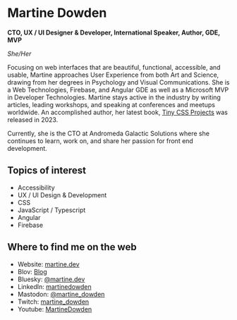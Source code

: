 # Martine Dowden
**CTO, UX / UI Designer &amp; Developer, International Speaker, Author, GDE, MVP**

*She/Her*

Focusing on web interfaces that are beautiful, functional, accessible, and usable, Martine approaches User Experience from both Art and Science, drawing from her degrees in Psychology and Visual Communications. She is a Web Technologies, Firebase, and Angular GDE as well as a Microsoft MVP in Developer Technologies. Martine stays active in the industry by writing articles, leading workshops, and speaking at conferences and meetups worldwide. An accomplished author, her latest book, [Tiny CSS Projects](https://www.manning.com/books/tiny-css-projects?utm_source=martined&utm_medium=affiliate&utm_campaign=book_gearon_tiny_6_28_22&a_aid=martined&a_bid=f189f29c) was released in 2023.

Currently, she is the CTO at Andromeda Galactic Solutions where she continues to learn, work on, and share her passion for front end development.

## Topics of interest

* Accessibility
* UX / UI Design &amp; Development
* CSS
* JavaScript / Typescript
* Angular
* Firebase

## Where to find me on the web

* Website: [martine.dev](https://martine.dev)
* Blov: [Blog](https://andromedagalactic.com/blog/contributor/martine-dowden)
* Bluesky: [@martine.dev](https://bsky.app/profile/martine.dev)
* LinkedIn: [martinedowden](https://www.linkedin.com/in/martinedowden/)
* Mastodon: [@martine_dowden](https://mastodon.social/@martine_dowden)
* Twitch: [martine_dowden](https://www.twitch.tv/martine_dowden)
* Youtube: [MartineDowden](https://www.youtube.com/c/MartineDowden)
